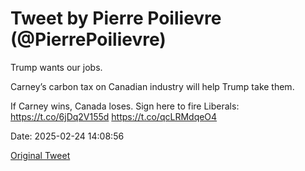 # Tweet by Pierre Poilievre (@PierrePoilievre)

Trump wants our jobs. 

Carney’s carbon tax on Canadian industry will help Trump take them.

If Carney wins, Canada loses. Sign here to fire Liberals: 
https://t.co/6jDq2V155d https://t.co/qcLRMdqeO4

Date: 2025-02-24 14:08:56

[Original Tweet](https://x.com/PierrePoilievre/status/1894026731457003735)
